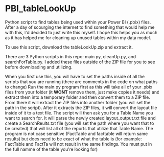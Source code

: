 # PBI_tableLookUp
Python script to find tables being used within your Power BI (.pbix) files.
After a day of scourging the internet to find something that would help me with this, I'd decided to just write this myself. 
I hope this helps you as much as it has helped me for cleaning up unused tables within my data model. 


To use this script, download the tableLookUp.zip and extract it.

There are 3 Python scripts in this repo: main.py, cleanUp.py, and searchForTable.py. I added these files outside of the ZIP file for you to see before 
downloading and utilizing. 

When you first use this, you will have to set the paths inside of all the scripts that you are running (there are comments in the code on what paths to change)
Run the main.py program first as this will take all of your .pbix files from your folder (it **WONT** remove them, just make copies it needs) and extract them into
a temporary folder and then convert them to a ZIP file. From there it will extract the ZIP files into another folder (you will set the path in the script). After it
extracts the ZIP files, it will convert the layout file inside of it to a text file. The script will then ask you for a Table Name you want to search for. It will parse the
newly created layout_output.txt file and create a SearchReults.txt file (you will set the path where you want that to be created) that will list all of the reports
that utilize that Table Name. The program is not case sensitive (FactTable and facttable will return same results) but does need to be exact of what the table is
(for example: FactTable and FactTa will not result in the same findings. You must put in the full namme of the table you're looking for)
